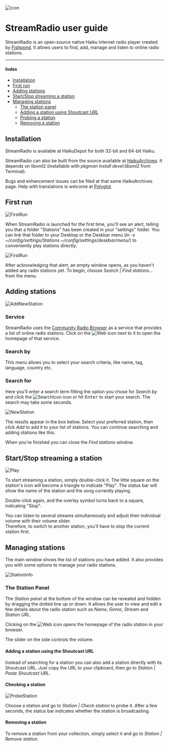 ![icon](icon.png)
# StreamRadio user guide

StreamRadio is an open-source native Haiku internet radio player created by [Fishpond](https://github.com/fishpond-haiku/Haiku-Radio). It allows users to find, add, manage and listen to online radio stations.

---

#### Index
*	[Installation](#part_install)
*	[First run](#part_first_run)
*	[Adding stations](#part_add_station)
*	[Start/Stop streaming a station](#part_start)
*	[Managing stations](#part_manage)
	*	[The station panel](#manage_panel)
	*	[Adding a station using Shoutcast URL](#manage_add)
	*	[Probing a station](#manage_check)
	*	[Removing a station](#manage_delete)



## Installation <a name = "part_install"></a>
StreamRadio is available at HaikuDepot for both 32-bit and 64-bit Haiku.

StreamRadio can also be built from the source available at [HaikuArchives](https://github.com/HaikuArchives/StreamRadio). It depends on libxml2 (installable with *pkgman install devel:libxml2* from Terminal).

Bugs and enhancement issues can be filed at that same HaikuArchives page. Help with translations is welcome at [Polyglot](https://i18n.kacperkasper.pl/projects/29).

## First run <a name = "part_first_run"></a>

![FirstRun](screenshots/00_First_run_Alert.png)
 
When StreamRadio is launched for the first time, you'll see an alert, telling you that a folder "Stations" has been created in your "settings" folder. You can link that folder to your Desktop or the Deskbar menu (*ln -s ~/config/settings/Stations ~/config/settings/deskbar/menu/*) to conveniently play stations directly.

![FirstRun](screenshots/01_First_run_GUI.png)

After acknowledging that alert, an empty window opens, as you haven't added any radio stations yet. To begin, choose *Search | Find stations...* from the menu.

## Adding stations <a name = "part_add_station"></a>

![AddNewStation](screenshots/02_Add_New_Stations_1.png)

### Service
StreamRadio uses the [Community Radio Browser](http://www.radio-browser.info) as a service that provides a list of online radio stations. Click on the ![Web](bnWeb.png) icon next to it to open the homepage of that service.

### Search by
This menu allows you to select your search criteria, like name, tag, language, country etc.

### Search for
Here you'll enter a search term fitting the option you chose for *Search by* and click the ![SearchIcon](bnSearch.png) icon or hit <kbd>Enter</kbd> to start your search. The search may take some seconds.

![NewStation](screenshots/03_Add_New_Stations_2.png)

The results appear in the box below. Select your preferred station, then click *Add* to add it to your list of stations. You can continue searching and adding stations like this.

When you're finished you can close the *Find stations* window.

## Start/Stop streaming a station <a name = "part_start"></a>

![Play](screenshots/04_Play_a_station.png)  

To start streaming a station, simply double-click it. The little square on the station's icon will become a triangle to indicate "Play". The status bar will show the name of the station and the song currently playing.
  
Double-click again, and the overlay symbol turns back to a square, indicating "Stop".

You can listen to several streams simultaneously and adjust their individual volume with their volume slider.   
Therefore, to switch to another station, you'll have to stop the current station first.

## Managing stations <a name = "part_manage"></a>

The main window shows the list of stations you have added. It also provides you with some options to manage your radio stations.

![StationInfo](screenshots/05_Station_Info.png)

### The Station Panel <a name = "manage_panel"></a>
The *Station panel* at the bottom of the window can be revealed and hidden by dragging the dotted line up or down. It allows the user to view and edit a few details about the radio station such as *Name*, *Genre*, *Stream* and *Station URL*.

Clicking on the ![Web](bnWeb.png) icon opens the homepage of the radio station in your browser.

The slider on the side controls the volume.

#### Adding a station using the Shoutcast URL <a name = "manage_add"></a>

Instead of searching for a station you can also add a station directly with its Shoutcast URL. Just copy the URL to your clipboard, then go to *Station | Paste Shoutcast URL*.


#### Checking a station <a name = "manage_check"></a>

![ProbeStation](screenshots/06_Probing_Station.png)

Choose a station and go to *Station | Check station* to probe it. After a few seconds, the status bar indicates whether the station is broadcasting.

#### Removing a station <a name = "manage_delete"></a>

To remove a station from your collection, simply select it and go to *Station | Remove station*.
